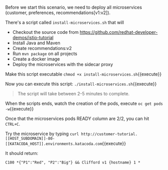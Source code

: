 Before we start this scenario, we need to deploy all microservices (customer, preferences, recommendations[v1:v2]).

There's a script called `install-microservices.sh` that will

- Checkout the source code from https://github.com/redhat-developer-demos/istio-tutorial
- Install Java and Maven
- Create recommendations:v2
- Run `mvn package` on all projects
- Create a docker image
- Deploy the microservices with the sidecar proxy

Make this script executable `chmod +x install-microservices.sh`{{execute}}

Now you can execute this script: `./install-microservices.sh`{{execute}}

> The script will take between 2-5 minutes to complete.

When the scripts ends, watch the creation of the pods, execute `oc get pods -w`{{execute}}

Once that the microservices pods READY column are 2/2, you can hit `CTRL+C`. 

Try the microservice by typing `curl http://customer-tutorial.[[HOST_SUBDOMAIN]]-80-[[KATACODA_HOST]].environments.katacoda.com`{{execute}}

It should return:

`C100 *{"P1":"Red", "P2":"Big"} && Clifford v1 {hostname} 1 *`

